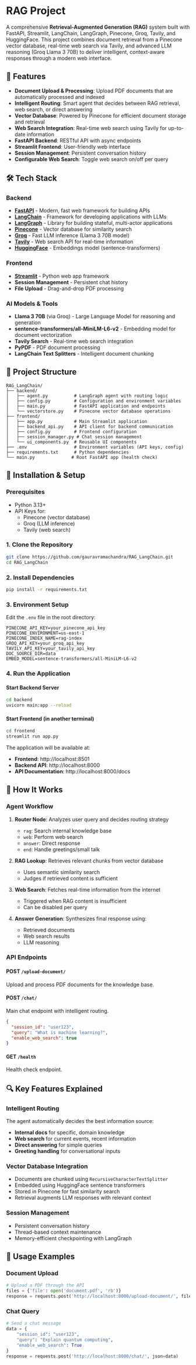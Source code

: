 # RAG Project

A comprehensive **Retrieval-Augmented Generation (RAG)** system built with FastAPI, Streamlit, LangChain, LangGraph, Pinecone, Groq, Tavily, and HuggingFace. This project combines document retrieval from a Pinecone vector database, real-time web search via Tavily, and advanced LLM reasoning (Groq Llama 3 70B) to deliver intelligent, context-aware responses through a modern web interface.

## 🚀 Features

- **Document Upload & Processing**: Upload PDF documents that are automatically processed and indexed
- **Intelligent Routing**: Smart agent that decides between RAG retrieval, web search, or direct answering
- **Vector Database**: Powered by Pinecone for efficient document storage and retrieval
- **Web Search Integration**: Real-time web search using Tavily for up-to-date information
- **FastAPI Backend**: RESTful API with async endpoints
- **Streamlit Frontend**: User-friendly web interface
- **Session Management**: Persistent conversation history
- **Configurable Web Search**: Toggle web search on/off per query

## 🛠️ Tech Stack

### Backend

- **[FastAPI](https://fastapi.tiangolo.com/)** - Modern, fast web framework for building APIs
- **[LangChain](https://langchain.readthedocs.io/)** - Framework for developing applications with LLMs
- **[LangGraph](https://langchain-ai.github.io/langgraph/)** - Library for building stateful, multi-actor applications
- **[Pinecone](https://www.pinecone.io/)** - Vector database for similarity search
- **[Groq](https://groq.com/)** - Fast LLM inference (Llama 3 70B model)
- **[Tavily](https://tavily.com/)** - Web search API for real-time information
- **[HuggingFace](https://huggingface.co/)** - Embeddings model (sentence-transformers)

### Frontend

- **[Streamlit](https://streamlit.io/)** - Python web app framework
- **Session Management** - Persistent chat history
- **File Upload** - Drag-and-drop PDF processing

### AI Models & Tools

- **Llama 3 70B** (via Groq) - Large Language Model for reasoning and generation
- **sentence-transformers/all-MiniLM-L6-v2** - Embedding model for document vectorization
- **Tavily Search** - Real-time web search integration
- **PyPDF** - PDF document processing
- **LangChain Text Splitters** - Intelligent document chunking

## 📁 Project Structure

```
RAG_LangChain/
├── backend/
│   ├── agent.py          # LangGraph agent with routing logic
│   ├── config.py         # Configuration and environment variables
│   ├── main.py           # FastAPI application and endpoints
│   └── vectorstore.py    # Pinecone vector database operations
├── frontend/
│   ├── app.py            # Main Streamlit application
│   ├── backend_api.py    # API client for backend communication
│   ├── config.py         # Frontend configuration
│   ├── session_manager.py # Chat session management
│   └── ui_components.py  # Reusable UI components
├── .env                  # Environment variables (API keys, config)
├── requirements.txt      # Python dependencies
└── main.py              # Root FastAPI app (health check)
```

## 🔧 Installation & Setup

### Prerequisites

- Python 3.13+
- API Keys for:
  - Pinecone (vector database)
  - Groq (LLM inference)
  - Tavily (web search)

### 1. Clone the Repository

```bash
git clone https://github.com/gauravramachandra/RAG_LangChain.git
cd RAG_LangChain
```

### 2. Install Dependencies

```bash
pip install -r requirements.txt
```

### 3. Environment Setup

Edit the `.env` file in the root directory:

```env
PINECONE_API_KEY=your_pinecone_api_key
PINECONE_ENVIRONMENT=us-east-1
PINECONE_INDEX_NAME=rag-index
GROQ_API_KEY=your_groq_api_key
TAVILY_API_KEY=your_tavily_api_key
DOC_SOURCE_DIR=data
EMBED_MODEL=sentence-transformers/all-MiniLM-L6-v2
```

### 4. Run the Application

#### Start Backend Server

```bash
cd backend
uvicorn main:app --reload
```

#### Start Frontend (in another terminal)

```bash
cd frontend
streamlit run app.py
```

The application will be available at:

- **Frontend**: http://localhost:8501
- **Backend API**: http://localhost:8000
- **API Documentation**: http://localhost:8000/docs

## 🎯 How It Works

### Agent Workflow

1. **Router Node**: Analyzes user query and decides routing strategy

   - `rag`: Search internal knowledge base
   - `web`: Perform web search
   - `answer`: Direct response
   - `end`: Handle greetings/small talk

2. **RAG Lookup**: Retrieves relevant chunks from vector database

   - Uses semantic similarity search
   - Judges if retrieved content is sufficient

3. **Web Search**: Fetches real-time information from the internet

   - Triggered when RAG content is insufficient
   - Can be disabled per query

4. **Answer Generation**: Synthesizes final response using:
   - Retrieved documents
   - Web search results
   - LLM reasoning

### API Endpoints

#### POST `/upload-document/`

Upload and process PDF documents for the knowledge base.

#### POST `/chat/`

Main chat endpoint with intelligent routing.

```json
{
  "session_id": "user123",
  "query": "What is machine learning?",
  "enable_web_search": true
}
```

#### GET `/health`

Health check endpoint.

## 🔍 Key Features Explained

### Intelligent Routing

The agent automatically decides the best information source:

- **Internal docs** for specific, domain knowledge
- **Web search** for current events, recent information
- **Direct answering** for simple queries
- **Greeting handling** for conversational inputs

### Vector Database Integration

- Documents are chunked using `RecursiveCharacterTextSplitter`
- Embedded using HuggingFace sentence transformers
- Stored in Pinecone for fast similarity search
- Retrieval augments LLM responses with relevant context

### Session Management

- Persistent conversation history
- Thread-based context maintenance
- Memory-efficient checkpointing with LangGraph

## 🌟 Usage Examples

### Document Upload

```python
# Upload a PDF through the API
files = {'file': open('document.pdf', 'rb')}
response = requests.post('http://localhost:8000/upload-document/', files=files)
```

### Chat Query

```python
# Send a chat message
data = {
    "session_id": "user123",
    "query": "Explain quantum computing",
    "enable_web_search": True
}
response = requests.post('http://localhost:8000/chat/', json=data)
```
